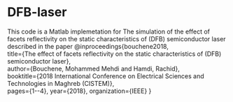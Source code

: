 # DFB-laser
This code is a Matlab implemetation for The simulation of the effect of facets reflectivity on the static characteristics 
of (DFB) semiconductor laser   described in the paper @inproceedings{bouchene2018,   
title={The effect of facets reflectivity on the static characteristics of (DFB) semiconductor laser},   
author={Bouchene, Mohammed Mehdi and Hamdi, Rachid},   
booktitle={2018 International Conference on Electrical Sciences and Technologies in Maghreb (CISTEM)},   
pages={1--4},   year={2018},   organization={IEEE} }
